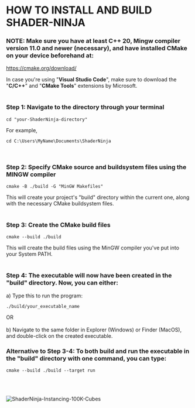 # HOW TO INSTALL AND BUILD SHADER-NINJA

### NOTE: Make sure you have at least C++ 20, Mingw compiler version 11.0 and newer (necessary), and have installed CMake on your device beforehand at: 
https://cmake.org/download/
<br/>

In case you're using "<b>Visual Studio Code</b>", make sure to download the "<b>C/C++</b>" and "<b>CMake Tools</b>" extensions by Microsoft.
<br/>
<br/>

### Step 1: Navigate to the directory through your terminal
```
cd "your-ShaderNinja-directory" 
```
For example,
```
cd C:\Users\MyName\Documents\ShaderNinja
```
<br/>

### Step 2: Specify CMake source and buildsystem files using the MINGW compiler
```
cmake -B ./build -G "MinGW Makefiles"
```

This will create your project's "build" directory within the current one, along with the necessary CMake buildsystem files.
<br/>
<br/>
### Step 3: Create the CMake build files
```
cmake --build ./build
```
This will create the build files using the MinGW compiler you've put into your System PATH.
<br/>
<br/>
### Step 4: The executable will now have been created in the "build" directory. Now, you can either:
  a) Type this to run the program:
  ```
  ./build/your_executable_name
  ```
 OR 
  <br/>
  <br/>
  b) Navigate to the same folder in Explorer (Windows) or Finder (MacOS), and double-click on the created executable.

### Alternative to Step 3-4: To both build and run the executable in the "build" directory with one command, you can type:
  ```
  cmake --build ./build --target run
  ```
  <br/>
  <br/>

![ShaderNinja-Instancing-100K-Cubes](https://github.com/user-attachments/assets/4a294322-d9c3-41e1-a347-99a3c70519d5)

